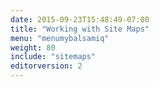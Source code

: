 ```yaml
---
date: 2015-09-23T15:48:49-07:00
title: "Working with Site Maps"
menu: "menumybalsamiq"
weight: 80
include: "sitemaps"
editorversion: 2
---
```

